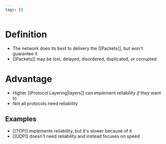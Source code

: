 ```yaml
---
tags: []
---
```

# Definition
- The network does its best to delivery the [[Packets]], but won't guarantee it
- [[Packets]] may be lost, delayed, disordered, duplicated, or corrupted

# Advantage
- Higher [[Protocol Layering|layers]] can implement reliability *if* they want to
- Not all protocols need reliability

## Examples
- [[TCP]] implements reliability, but it's slower because of it
- [[UDP]] doesn't need reliability and instead focuses on speed
